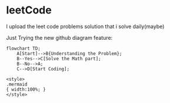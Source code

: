 # leetCode
I upload the leet code problems solution that i solve daily(maybe)

Just Trying the new github diagram feature:
```mermaid
flowchart TD;
    A[Start]-->B{Understanding the Problem};
    B--Yes-->C[Solve the Math part];
    B--No-->A;
    C-->D[Start Coding];

<style>
.mermaid
{ width:100%; }
</style>

    
```

